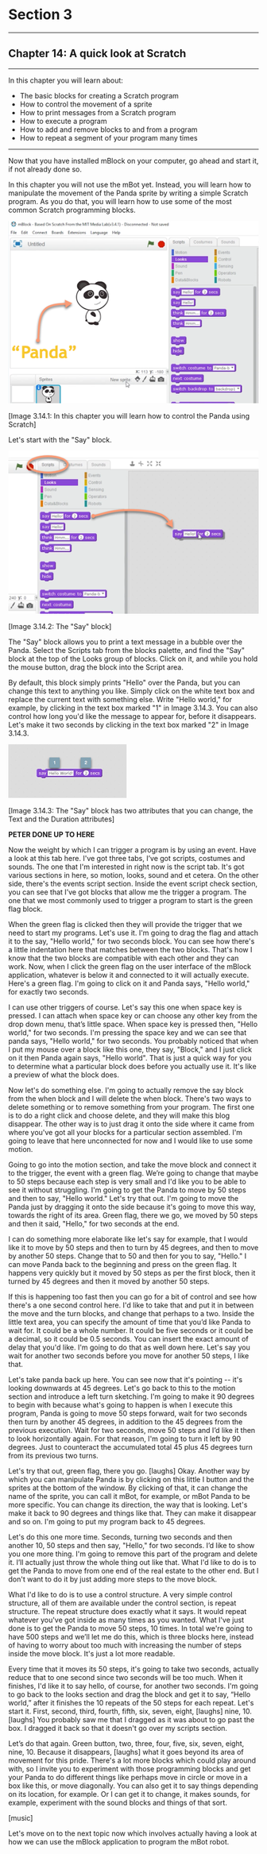 # Section 3

---

## Chapter 14: A quick look at Scratch

---

In this chapter you will learn about:

* The basic blocks for creating a Scratch program
* How to control the movement of a sprite
* How to print messages from a Scratch program
* How to execute a program
* How to add and remove blocks to and from a program
* How to repeat a segment of your program many times

---

Now that you have installed mBlock on your computer, go ahead and start it, if not already done so.

In this chapter you will not use the mBot yet. Instead, you will learn how to manipulate the movement of the Panda sprite by writing a simple Scratch program. As you do that, you will learn how to use some of the most common Scratch programming blocks.

![](/assets/2017-03-24_16-46-55.png)

\[Image 3.14.1: In this chapter you will learn how to control the Panda using Scratch\]

Let's start with the "Say" block.

![](/assets/2017-03-24_16-50-35.png)

\[Image 3.14.2: The "Say" block\]

The "Say" block allows you to print a text message in a bubble over the Panda. Select the Scripts tab from the blocks palette, and find the "Say" block at the top of the Looks group of blocks. Click on it, and while you hold the mouse button, drag the block into the Script area.

By default, this block simply prints "Hello" over the Panda, but you can change this text to anything you like. Simply click on the white text box and replace the current text with something else. Write "Hello world," for example, by clicking in the text box marked "1" in Image 3.14.3. You can also control how long you'd like the message to appear for, before it disappears. Let's make it two seconds by clicking in the text box marked "2" in Image 3.14.3.

![](/assets/2017-03-24_16-58-03.png)

\[Image 3.14.3: The "Say" block has two attributes that you can change, the Text and the Duration attributes\]

**PETER DONE UP TO HERE**

Now the weight by which I can trigger a program is by using an event. Have a look at this tab here. I've got three tabs, I’ve got scripts, costumes and sounds. The one that I'm interested in right now is the script tab. It's got various sections in here, so motion, looks, sound and et cetera. On the other side, there's the events script section. Inside the event script check section, you can see that I’ve got blocks that allow me the trigger a program. The one that we most commonly used to trigger a program to start is the green flag block.

When the green flag is clicked then they will provide the trigger that we need to start my programs. Let's use it. I'm going to drag the flag and attach it to the say, "Hello world," for two seconds block. You can see how there's a little indentation here that matches between the two blocks. That's how I know that the two blocks are compatible with each other and they can work. Now, when I click the green flag on the user interface of the mBlock application, whatever is below it and connected to it will actually execute. Here's a green flag. I'm going to click on it and Panda says, "Hello world," for exactly two seconds.

I can use other triggers of course. Let's say this one when space key is pressed. I can attach when space key or can choose any other key from the drop down menu, that’s little space. When space key is pressed then, "Hello world," for two seconds. I'm pressing the space key and we can see that panda says, "Hello world," for two seconds. You probably noticed that when I put my mouse over a block like this one, they say, "Block," and I just click on it then Panda again says, "Hello world". That is just a quick way for you to determine what a particular block does before you actually use it. It's like a preview of what the block does.

Now let's do something else. I'm going to actually remove the say block from the when block and I will delete the when block. There's two ways to delete something or to remove something from your program. The first one is to do a right click and choose delete, and they will make this blog disappear. The other way is to just drag it onto the side where it came from where you've got all your blocks for a particular section assembled. I'm going to leave that here unconnected for now and I would like to use some motion.

Going to go into the motion section, and take the move block and connect it to the trigger, the event with a green flag. We’re going to change that maybe to 50 steps because each step is very small and I'd like you to be able to see it without struggling. I'm going to get the Panda to move by 50 steps and then to say, "Hello world." Let's try that out. I'm going to move the Panda just by dragging it onto the side because it's going to move this way, towards the right of its area. Green flag, there we go, we moved by 50 steps and then it said, "Hello," for two seconds at the end.

I can do something more elaborate like let's say for example, that I would like it to move by 50 steps and then to turn by 45 degrees, and then to move by another 50 steps. Change that to 50 and then for you to say, "Hello." I can move Panda back to the beginning and press on the green flag. It happens very quickly but it moved by 50 steps as per the first block, then it turned by 45 degrees and then it moved by another 50 steps.

If this is happening too fast then you can go for a bit of control and see how there's a one second control here. I'd like to take that and put it in between the move and the turn blocks, and change that perhaps to a two. Inside the little text area, you can specify the amount of time that you’d like Panda to wait for. It could be a whole number. It could be five seconds or it could be a decimal, so it could be 0.5 seconds. You can insert the exact amount of delay that you'd like. I'm going to do that as well down here. Let's say you wait for another two seconds before you move for another 50 steps, I like that.

Let's take panda back up here. You can see now that it's pointing -- it's looking downwards at 45 degrees. Let's go back to this to the motion section and introduce a left turn sketching. I'm going to make it 90 degrees to begin with because what's going to happen is when I execute this program, Panda is going to move 50 steps forward, wait for two seconds then turn by another 45 degrees, in addition to the 45 degrees from the previous execution. Wait for two seconds, move 50 steps and I’d like it then to look horizontally again. For that reason, I'm going to turn it left by 90 degrees. Just to counteract the accumulated total 45 plus 45 degrees turn from its previous two turns.

Let's try that out, green flag, there you go. \[laughs\] Okay. Another way by which you can manipulate Panda is by clicking on this little I button and the sprites at the bottom of the window. By clicking of that, it can change the name of the sprite, you can call it mBot, for example, or mBot Panda to be more specific. You can change its direction, the way that is looking. Let's make it back to 90 degrees and things like that. They can make it disappear and so on. I'm going to put my program back to 45 degrees.

Let's do this one more time. Seconds, turning two seconds and then another 10, 50 steps and then say, "Hello," for two seconds. I’d like to show you one more thing. I'm going to remove this part of the program and delete it. I’ll actually just throw the whole thing out like that. What I'd like to do is to get the Panda to move from one end of the real estate to the other end. But I don't want to do it by just adding more steps to the move block.

What I'd like to do is to use a control structure. A very simple control structure, all of them are available under the control section, is repeat structure. The repeat structure does exactly what it says. It would repeat whatever you've got inside as many times as you wanted. What I've just done is to get the Panda to move 50 steps, 10 times. In total we're going to have 500 steps and we’ll let me do this, which is three blocks here, instead of having to worry about too much with increasing the number of steps inside the move block. It's just a lot more readable.

Every time that it moves its 50 steps, it's going to take two seconds, actually reduce that to one second since two seconds will be too much. When it finishes, I'd like it to say hello, of course, for another two seconds. I'm going to go back to the looks section and drag the block and get it to say, “Hello world,” after it finishes the 10 repeats of the 50 steps for each repeat. Let's start it. First, second, third, fourth, fifth, six, seven, eight, \[laughs\] nine, 10. \[laughs\] You probably saw me that I dragged as it was about to go past the box. I dragged it back so that it doesn't go over my scripts section.

Let’s do that again. Green button, two, three, four, five, six, seven, eight, nine, 10. Because it disappears, \[laughs\] what it goes beyond its area of movement for this pride. There's a lot more blocks which could play around with, so I invite you to experiment with those programming blocks and get your Panda to do different things like perhaps move in circle or move in a box like this, or move diagonally. You can also get it to say things depending on its location, for example. Or I can get it to change, it makes sounds, for example, experiment with the sound blocks and things of that sort.

\[music\]

Let's move on to the next topic now which involves actually having a look at how we can use the mBlock application to program the mBot robot.

